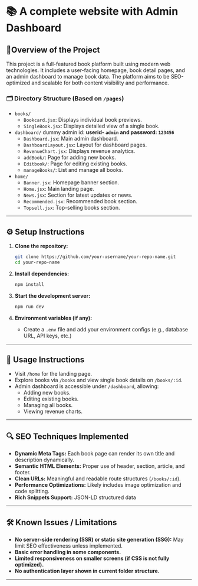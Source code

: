 
# 📚 A complete website with Admin Dashboard

## 🧾Overview of the Project

This project is a full-featured book platform built using modern web technologies. It includes a user-facing homepage, book detail pages, and an admin dashboard to manage book data. The platform aims to be SEO-optimized and scalable for both content visibility and performance.

### 🗂️ Directory Structure (Based on `/pages`)
- `books/`
  - `Bookcard.jsx`: Displays individual book previews.
  - `SingleBook.jsx`: Displays detailed view of a single book.
- `dashboard/` dummy admin id: **userid- `admin` and password: `123456`**
  - `Dashboard.jsx`: Main admin dashboard.
  - `DashboardLayout.jsx`: Layout for dashboard pages.
  - `RevenueChart.jsx`: Displays revenue analytics.
  - `addBook/`: Page for adding new books.
  - `Editbook/`: Page for editing existing books.
  - `manageBooks/`: List and manage all books.
- `home/`
  - `Banner.jsx`: Homepage banner section.
  - `Home.jsx`: Main landing page.
  - `News.jsx`: Section for latest updates or news.
  - `Recommended.jsx`: Recommended book section.
  - `Topsell.jsx`: Top-selling books section.

---

## ⚙️ Setup Instructions

1. **Clone the repository:**
   ```bash
   git clone https://github.com/your-username/your-repo-name.git
   cd your-repo-name
   ```

2. **Install dependencies:**
   ```bash
   npm install
   ```

3. **Start the development server:**
   ```bash
   npm run dev
   ```

4. **Environment variables (if any):**
   - Create a `.env` file and add your environment configs (e.g., database URL, API keys, etc.)

---

## 🚀 Usage Instructions

- Visit `/home` for the landing page.
- Explore books via `/books` and view single book details on `/books/:id`.
- Admin dashboard is accessible under `/dashboard`, allowing:
  - Adding new books.
  - Editing existing books.
  - Managing all books.
  - Viewing revenue charts.

---

## 🔍 SEO Techniques Implemented

- **Dynamic Meta Tags:** Each book page can render its own title and description dynamically.
- **Semantic HTML Elements:** Proper use of header, section, article, and footer.
- **Clean URLs:** Meaningful and readable route structures (`/books/:id`).
- **Performance Optimizations:** Likely includes image optimization and code splitting.
- **Rich Snippets Support:** JSON-LD structured data


---

## 🛠 Known Issues / Limitations

- **No server-side rendering (SSR) or static site generation (SSG):** May limit SEO effectiveness unless implemented.
- **Basic error handling in some components.**
- **Limited responsiveness on smaller screens (if CSS is not fully optimized).**
- **No authentication layer shown in current folder structure.**

---
